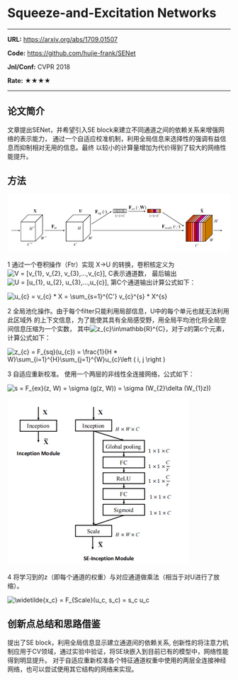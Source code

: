 # Squeeze-and-Excitation Networks

---

**URL:** https://arxiv.org/abs/1709.01507

**Code:** https://github.com/hujie-frank/SENet

**Jnl/Conf:** CVPR 2018

**Rate:** ★★★★

---

## 论文简介

文章提出SENet，并希望引入SE block来建立不同通道之间的依赖关系来增强网络的表示能力，
通过一个自适应校准机制，利用全局信息来选择性的强调有益信息而抑制相对无用的信息。最终
以较小的计算量增加为代价得到了较大的网络性能提升。

## 方法
![1](/images/WSnieming/20210906.1.png)

1 通过一个卷积操作（Ftr）实现 X->U 的转换，卷积核定义为<img src="https://latex.codecogs.com/svg.image?V&space;=&space;[v_{1},&space;v_{2},&space;v_{3},...,v_{c}]" title="V = [v_{1}, v_{2}, v_{3},...,v_{c}]" />, C表示通道数， 最后输出<img src="https://latex.codecogs.com/svg.image?U&space;=&space;[u_{1},&space;u_{2},&space;u_{3},...,u_{c}]" title="U = [u_{1}, u_{2}, u_{3},...,u_{c}]" />, 第C个通道输出计算公式如下：

<img src="https://latex.codecogs.com/svg.image?u_{c}&space;=&space;v_{c}&space;&space;*&space;X&space;=&space;\sum_{s=1}^{C'}&space;v_{c}^{s}&space;*&space;X^{s}" title="u_{c} = v_{c} * X = \sum_{s=1}^{C'} v_{c}^{s} * X^{s}" />

2 全局池化操作。由于每个filter只能利用局部信息，U中的每个单元也就无法利用此区域外
的上下文信息，为了能使其具有全局感受野，用全局平均池化将全局空间信息压缩为一个实数，
其中<img src="https://latex.codecogs.com/svg.image?z_{c}\in\mathbb{R}^{C}" title="z_{c}\in\mathbb{R}^{C}" />，对于z的第c个元素，计算公式如下：

<img src="https://latex.codecogs.com/svg.image?z_{c}&space;=&space;F_{sq}(u_{c})&space;=&space;\frac{1}{H&space;*&space;W}\sum_{i=1}^{H}\sum_{j=1}^{W}u_{c}\left&space;(&space;i,&space;j&space;\right&space;)" title="z_{c} = F_{sq}(u_{c}) = \frac{1}{H * W}\sum_{i=1}^{H}\sum_{j=1}^{W}u_{c}\left ( i, j \right )" />


3 自适应重新校准。 使用一个两层的非线性全连接网络，公式如下：

<img src="https://latex.codecogs.com/svg.image?s&space;=&space;F_{ex}(z,&space;W)&space;=&space;\sigma&space;(g(z,&space;W))&space;=&space;\sigma&space;(W_{2}\delta&space;(W_{1}z))" title="s = F_{ex}(z, W) = \sigma (g(z, W)) = \sigma (W_{2}\delta (W_{1}z))" />

![1](/images/WSnieming/20210906.2.png)

4 将学习到的z（即每个通道的权重）与对应通道做乘法（相当于对U进行了放缩）。

<img src="https://latex.codecogs.com/svg.image?\widetilde{x_c}&space;=&space;F_{Scale}(u_c,&space;s_c)&space;=&space;s_c&space;u_c" title="\widetilde{x_c} = F_{Scale}(u_c, s_c) = s_c u_c" />

## 创新点总结和思路借鉴

提出了SE block，利用全局信息显示建立通道间的依赖关系, 创新性的将注意力机制应用于CV领域，通过实验中验证，将SE块嵌入到目前已有的模型中，网络性能得到明显提升。
对于自适应重新校准各个特征通道权重中使用的两层全连接神经网络，也可以尝试使用其它结构的网络来实现。
